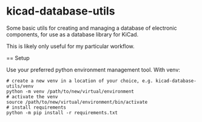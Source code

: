 # kicad-database-utils

Some basic utils for creating and managing a database of electronic components,
for use as a database library for KiCad.

This is likely only useful for my particular workflow.

== Setup

Use your preferred python environment management tool. With venv:

```
# create a new venv in a location of your choice, e.g. kicad-database-utils/venv
python -m venv /path/to/new/virtual/environment
# activate the venv
source /path/to/new/virtual/environment/bin/activate
# install requirements
python -m pip install -r requirements.txt
```


